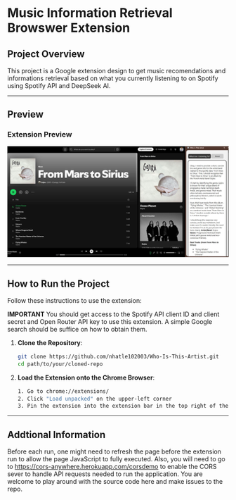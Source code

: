 # Music Information Retrieval Browswer Extension

## Project Overview
This project is a Google extension design to get music recomendations and informations retrieval based on what you currently listening to on Spotify using Spotify API and DeepSeek AI.

---

## Preview
### Extension Preview
![Extension Preview](preview/preview.JPG)

---

## How to Run the Project
Follow these instructions to use the extension:

**IMPORTANT**
You should get access to the Spotify API client ID and client secret and Open Router API key to use this extension. A simple Google search should be suffice on how to obtain them. 

1. **Clone the Repository**:  
   ```bash
   git clone https://github.com/nhatle102003/Who-Is-This-Artist.git
   cd path/to/your/cloned-repo
   ```

2. **Load the Extension onto the Chrome Browser**:  
   ```bash
   1. Go to chrome://extensions/
   2. Click "Load unpacked" on the upper-left corner
   3. Pin the extension into the extension bar in the top right of the web browser. 
   ```
---

## Addtional Information 
Before each run, one might need to refresh the page before the extension run to allow the page JavaScript to fully executed. Also, you will need to go to https://cors-anywhere.herokuapp.com/corsdemo to enable the CORS sever to handle API requests needed to run the application. You are welcome to play around with the source code here and make issues to the repo. 

